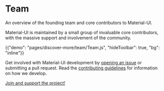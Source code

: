 # Team

<p class="description">An overview of the founding team and core contributors to Material-UI.</p>

Material-UI is maintained by a small group of invaluable core contributors, with the massive support and involvement of the community.

{{"demo": "pages/discover-more/team/Team.js", "hideToolbar": true, "bg": "inline"}}

Get involved with Material-UI development by [opening an issue](https://github.com/mui-org/material-ui/issues/new) or submitting a pull request.
Read the [contributing guidelines](https://github.com/mui-org/material-ui/blob/master/CONTRIBUTING.md) for information on how we develop.

[Join and support the project!](/getting-started/faq/#material-ui-is-awesome-how-can-i-support-the-project)
